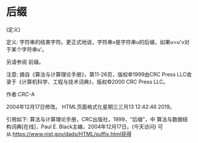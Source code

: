 # 后缀


(定义)



定义:
字符串的结束字符。更正式地说，字符串v是字符串u的后缀，如果u=u'v对于某个字符串u'。



另请参阅
前缀。



注意:
摘自《算法与计算理论手册》，第11-26页，版权©1999由CRC Press LLC收录于《计算机科学、工程与技术词典》，版权©2000 CRC Press LLC。


作者:CRC-A







2004年12月17日修改。
HTML页面格式化星期三三月13 12:42:46 2019。



引用如下:
算法与计算理论手册，CRC出版社，1999，“后缀”，中
算法与数据结构词典[在线]，Paul E. Black主编，2004年12月17日。(今天访问)
可从:https://www.nist.gov/dads/HTML/suffix.html获得